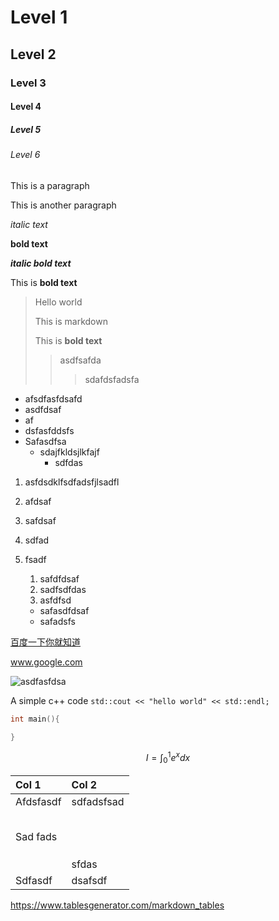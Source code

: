 # Level 1

## Level 2

### Level 3

#### Level 4

##### Level 5

###### Level 6

This is a paragraph

This is another paragraph

*italic text*

**bold text**

***italic bold text***

This is **bold text**

> Hello world
>
> This is markdown
>
> This is **bold text**
>
> > asdfsafda
> >
> > > sdafdsfadsfa

- afsdfasfdsafd
- asdfdsaf
- af
- dsfasfddsfs
- Safasdfsa
  - sdajfkldsjlkfajf
    - sdfdas

1. asfdsdklfsdfadsfjlsadfl

2. afdsaf

3. safdsaf

4. sdfad

5. fsadf

   1. safdfdsaf
   2. sadfsdfdas
   3. asfdfsd

   - safasdfdsaf
   - safadsfs

[百度一下你就知道](https://www.baidu.com)

www.google.com

![asdfasfdsa](https://www.baidu.com/img/PCtm_d9c8750bed0b3c7d089fa7d55720d6cf.png)

A simple c++ code `std::cout << "hello world" << std::endl;`

```c
int main(){

}
```

$$
I=\int_0^1{e^x}dx
$$



| Col 1     | Col 2      |
| :-------- | :--------- |
| Afdsfasdf | sdfadsfsad |
|           |            |
|           |            |
|           |            |
|           |            |
|           |            |
| Sad fads  |            |
|           |            |
|           |            |
|           |            |
|           | sfdas      |
| Sdfasdf   | dsafsdf    |



https://www.tablesgenerator.com/markdown_tables

